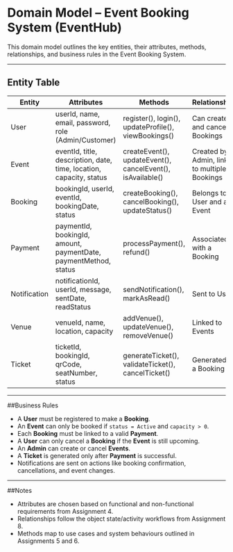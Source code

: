 # Domain Model – Event Booking System (EventHub)

This domain model outlines the key entities, their attributes, methods, relationships, and business rules in the Event Booking System.

---

## Entity Table

| Entity        | Attributes                                                                 | Methods                                                  | Relationships                                                       |
|---------------|----------------------------------------------------------------------------|----------------------------------------------------------|----------------------------------------------------------------------|
| User          | userId, name, email, password, role (Admin/Customer)                       | register(), login(), updateProfile(), viewBookings()     | Can create and cancel Bookings                                       |
| Event         | eventId, title, description, date, time, location, capacity, status        | createEvent(), updateEvent(), cancelEvent(), isAvailable() | Created by Admin, linked to multiple Bookings                       |
| Booking       | bookingId, userId, eventId, bookingDate, status                            | createBooking(), cancelBooking(), updateStatus()         | Belongs to a User and an Event                                       |
| Payment       | paymentId, bookingId, amount, paymentDate, paymentMethod, status           | processPayment(), refund()                               | Associated with a Booking                                            |
| Notification  | notificationId, userId, message, sentDate, readStatus                      | sendNotification(), markAsRead()                         | Sent to Users                                                        |
| Venue         | venueId, name, location, capacity                                           | addVenue(), updateVenue(), removeVenue()                 | Linked to Events                                                     |
| Ticket        | ticketId, bookingId, qrCode, seatNumber, status                            | generateTicket(), validateTicket(), cancelTicket()       | Generated for a Booking                                              |

---

##Business Rules

- A **User** must be registered to make a **Booking**.
- An **Event** can only be booked if `status = Active` and `capacity > 0`.
- Each **Booking** must be linked to a valid **Payment**.
- A **User** can only cancel a **Booking** if the **Event** is still upcoming.
- An **Admin** can create or cancel **Events**.
- A **Ticket** is generated only after **Payment** is successful.
- Notifications are sent on actions like booking confirmation, cancellations, and event changes.

---

##Notes

- Attributes are chosen based on functional and non-functional requirements from Assignment 4.
- Relationships follow the object state/activity workflows from Assignment 8.
- Methods map to use cases and system behaviours outlined in Assignments 5 and 6.

